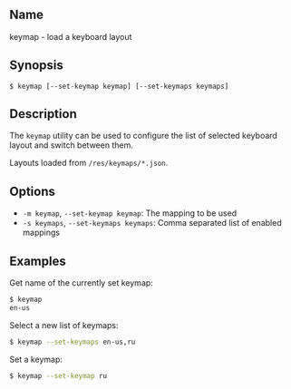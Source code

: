 ## Name

keymap - load a keyboard layout

## Synopsis

```**sh
$ keymap [--set-keymap keymap] [--set-keymaps keymaps]
```

## Description

The `keymap` utility can be used to configure the list of selected keyboard layout and switch between them.

Layouts loaded from `/res/keymaps/*.json`.

## Options

* `-m keymap`, `--set-keymap keymap`: The mapping to be used
* `-s keymaps`, `--set-keymaps keymaps`: Comma separated list of enabled mappings

## Examples

Get name of the currently set keymap:
```sh
$ keymap
en-us
```

Select a new list of keymaps:
```sh
$ keymap --set-keymaps en-us,ru
```

Set a keymap:
```sh
$ keymap --set-keymap ru
```
